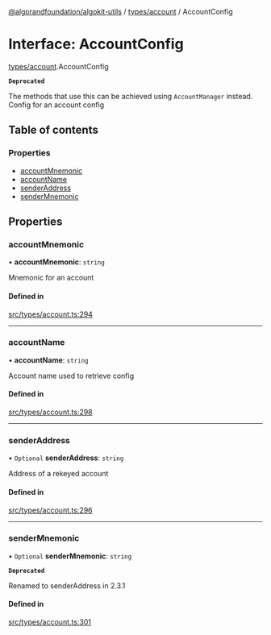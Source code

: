 [@algorandfoundation/algokit-utils](../README.md) / [types/account](../modules/types_account.md) / AccountConfig

# Interface: AccountConfig

[types/account](../modules/types_account.md).AccountConfig

**`Deprecated`**

The methods that use this can be achieved using `AccountManager` instead.
Config for an account config

## Table of contents

### Properties

- [accountMnemonic](types_account.AccountConfig.md#accountmnemonic)
- [accountName](types_account.AccountConfig.md#accountname)
- [senderAddress](types_account.AccountConfig.md#senderaddress)
- [senderMnemonic](types_account.AccountConfig.md#sendermnemonic)

## Properties

### accountMnemonic

• **accountMnemonic**: `string`

Mnemonic for an account

#### Defined in

[src/types/account.ts:294](https://github.com/lempira/algokit-utils-ts/blob/main/src/types/account.ts#L294)

___

### accountName

• **accountName**: `string`

Account name used to retrieve config

#### Defined in

[src/types/account.ts:298](https://github.com/lempira/algokit-utils-ts/blob/main/src/types/account.ts#L298)

___

### senderAddress

• `Optional` **senderAddress**: `string`

Address of a rekeyed account

#### Defined in

[src/types/account.ts:296](https://github.com/lempira/algokit-utils-ts/blob/main/src/types/account.ts#L296)

___

### senderMnemonic

• `Optional` **senderMnemonic**: `string`

**`Deprecated`**

Renamed to senderAddress in 2.3.1

#### Defined in

[src/types/account.ts:301](https://github.com/lempira/algokit-utils-ts/blob/main/src/types/account.ts#L301)
